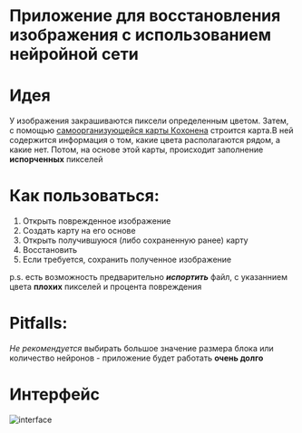 Приложение для восстановления изображения с использованием нейройной сети
====
# Идея
У изображения закрашиваются пиксели определенным цветом. Затем, с помощью [самоорганизующейся кaрты Кoхонена](https://ru.wikipedia.org/wiki/%D0%A1%D0%B0%D0%BC%D0%BE%D0%BE%D1%80%D0%B3%D0%B0%D0%BD%D0%B8%D0%B7%D1%83%D1%8E%D1%89%D0%B0%D1%8F%D1%81%D1%8F_%D0%BA%D0%B0%D1%80%D1%82%D0%B0_%D0%9A%D0%BE%D1%85%D0%BE%D0%BD%D0%B5%D0%BD%D0%B0) строится карта.В ней содержится информация о том, какие цвета располагаются рядом, а какие нет. Потом, на основе этой карты, происходит заполнение **испорченных** пикселей

# Как пользоваться:
 1. Oткрыть поврежденное изображение
 2. Создать карту на его основе
 3. Открыть получившуюся (либо сохраненную ранее) карту
 4. Восстановить
 5. Если требуется, сохранить полученное изображение

p.s. есть возможность предварительно **_испортить_** файл, с указаннием цвета **плохих** пикселей и процента повреждения 

# Pitfalls:  
*Не рекомендуется* выбирать большое значение размера блока или количество нейронов - приложение будет работать **очень долго**

# Интерфейс

![interface](https://github.com/izebit/neural-network-demo/blob/master/userInterface.png)
